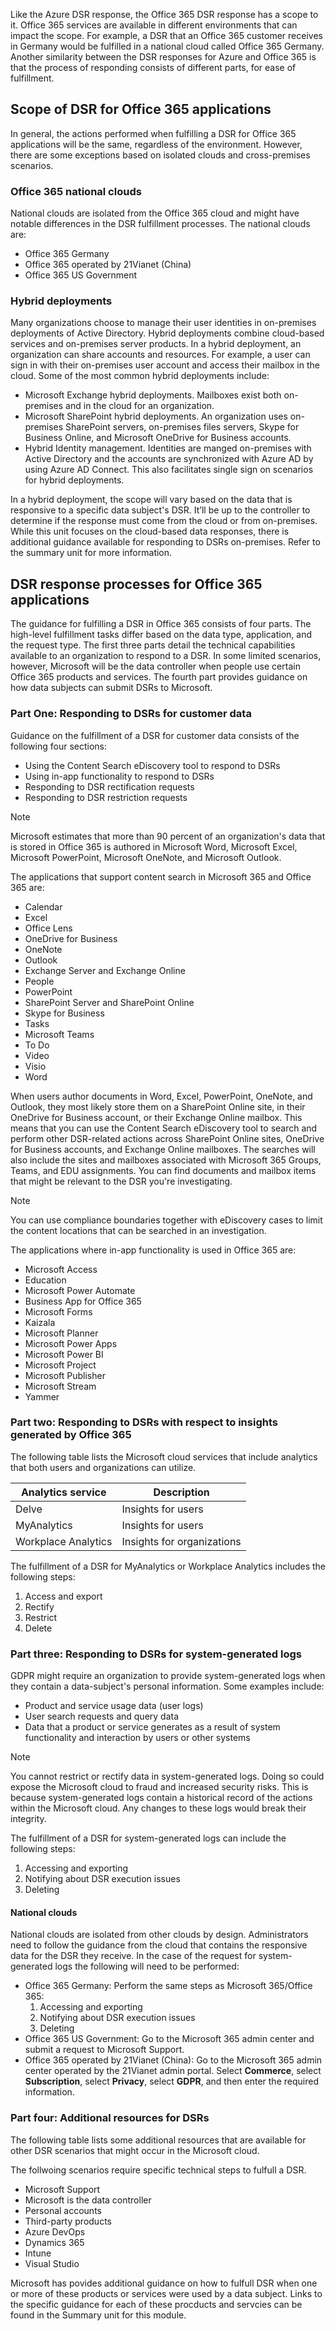 Like the Azure DSR response, the Office 365 DSR response has a scope to it. Office 365 services are available in different environments that can impact the scope. For example, a DSR that an Office 365 customer receives in Germany would be fulfilled in a national cloud called Office 365 Germany. Another similarity between the DSR responses for Azure and Office 365 is that the process of responding consists of different parts, for ease of fulfillment. 

## Scope of DSR for Office 365 applications

In general, the actions performed when fulfilling a DSR for Office 365 applications will be the same, regardless of the environment. However, there are some exceptions based on isolated clouds and cross-premises scenarios. 

### Office 365 national clouds

National clouds are isolated from the Office 365 cloud and might have notable differences in the DSR fulfillment processes. The national clouds are:

- Office 365 Germany
- Office 365 operated by 21Vianet (China)
- Office 365 US Government

### Hybrid deployments

Many organizations choose to manage their user identities in on-premises deployments of Active Directory. Hybrid deployments combine cloud-based services and on-premises server products. In a hybrid deployment, an organization can share accounts and resources. For example, a user can sign in with their on-premises user account and access their mailbox in the cloud. Some of the most common hybrid deployments include<!--Richard, please review edits below. Also, the third bullet, identity management doesn’t match the list type - could you reword to match the “hybrid deployment type” list?-->:

- Microsoft Exchange hybrid deployments. Mailboxes exist both on-premises and in the cloud for an organization.
- Microsoft SharePoint hybrid deployments. An organization uses on-premises SharePoint servers, on-premises files servers, Skype for Business Online, and  Microsoft OneDrive for Business accounts.
- Hybrid Identity management. Identities are manged on-premises with Active Directory and the accounts are synchronized with Azure AD by using Azure AD Connect. This also facilitates single sign on scenarios for hybrid deployments.

In a hybrid deployment, the scope will vary based on the data that is responsive to a specific data subject's DSR. It’ll be up to the controller to determine if the response must come from the cloud or from on-premises. While this unit focuses on the cloud-based data responses, there is additional guidance available for responding to DSRs on-premises. Refer to the summary unit for more information. 

## DSR response processes for Office 365 applications

The guidance for fulfilling a DSR in Office 365 consists of four parts. The high-level fulfillment tasks differ based on the data type, application, and the request type. The first three parts detail the technical capabilities available to an organization to respond to a DSR. In some limited scenarios, however, Microsoft will be the data controller when people use certain Office 365 products and services. The fourth part provides guidance on how data subjects can submit DSRs to Microsoft.


### Part One: Responding to DSRs for customer data

Guidance on the fulfillment of a DSR for customer data consists of the following four sections:

- Using the Content Search eDiscovery tool to respond to DSRs
- Using in-app functionality to respond to DSRs
- Responding to DSR rectification requests
- Responding to DSR restriction requests

> [!NOTE]
> Microsoft estimates that more than 90 percent of an organization's data that is stored in Office 365 is authored in Microsoft Word, Microsoft Excel, Microsoft PowerPoint, Microsoft OneNote, and Microsoft Outlook.

The applications that support content search in Microsoft 365 and Office 365 are:

- Calendar
- Excel
- Office Lens
- OneDrive for Business
- OneNote
- Outlook
- Exchange Server and Exchange Online
- People
- PowerPoint
- SharePoint Server and SharePoint Online
- Skype for Business
- Tasks
- Microsoft Teams
- To Do
- Video
- Visio
- Word

When users author documents in Word, Excel, PowerPoint, OneNote, and Outlook, they most likely store them on a SharePoint Online site, in their OneDrive for Business account, or their Exchange Online mailbox. This means that you can use the Content Search eDiscovery tool to search and perform other DSR-related actions across SharePoint Online sites, OneDrive for Business accounts, and Exchange Online mailboxes. The searches will also include the sites and mailboxes associated with Microsoft 365 Groups, Teams, and EDU assignments. You can find documents and mailbox items that might be relevant to the DSR you're investigating.

> [!NOTE]
> You can use compliance boundaries together with eDiscovery cases to limit the content locations that can be searched in an investigation.

The applications where in-app functionality is used in Office 365 are:

- Microsoft Access
- Education
- Microsoft Power Automate
- Business App for Office 365
- Microsoft Forms
- Kaizala
- Microsoft Planner
- Microsoft Power Apps
- Microsoft Power BI
- Microsoft Project
- Microsoft Publisher
- Microsoft Stream
- Yammer

### Part two: Responding to DSRs with respect to insights generated by Office 365

The following table lists the Microsoft cloud services that include analytics that both users and organizations can utilize.

|Analytics service|Description|
|------|------|
|Delve|Insights for users|
|MyAnalytics|Insights for users|
|Workplace Analytics|Insights for organizations|

The fulfillment of a DSR for MyAnalytics or Workplace Analytics includes the following steps:

1. Access and export
2. Rectify
3. Restrict
4. Delete

### Part three: Responding to DSRs for system-generated logs
GDPR might require an organization to provide system-generated logs when they contain a data-subject's personal information.  Some examples include:

- Product and service usage data (user logs)
- User search requests and query data
- Data that a product or service generates as a result of system functionality and interaction by users or other systems

> [!NOTE]
> You cannot restrict or rectify data in system-generated logs. Doing so could expose the Microsoft cloud to fraud and increased security risks. This is because system-generated logs contain a historical record of the actions within the Microsoft cloud. Any changes to these logs would break their integrity. 

The fulfillment of a DSR for system-generated logs can include the following steps:

1. Accessing and exporting
2. Notifying about DSR execution issues
3. Deleting

#### National clouds

National clouds are isolated from other clouds by design. Administrators need to follow the guidance from the cloud that contains the responsive data for the DSR they receive. In the case of the request for system-generated logs the following will need to be performed:

- Office 365 Germany: Perform the same steps as Microsoft 365/Office 365:
	1. Accessing and exporting
	2. Notifying about DSR execution issues
	3. Deleting 
- Office 365 US Government: Go to the Microsoft 365 admin center and submit a request to Microsoft Support.
- Office 365 operated by 21Vianet (China): Go to the Microsoft 365 admin center operated by the 21Vianet admin portal. Select **Commerce**, select **Subscription**, select **Privacy**, select **GDPR**, and then enter the required information.

### Part four: Additional resources for DSRs

The following table lists some additional resources that are available for other DSR scenarios that might occur in the Microsoft cloud.<!--Richard, this table is a bit unclear. Are the “Resources” a mix of URLs and generic information? Could we make this less specific and provide a generic paragraph instead? -->
<!--Lakshmy, I had URLs here but removed them based on TR comments. I included these URLs in the summary unit. I have revised for clarity.-->

The follwoing scenarios require specific technical steps to fulfull a DSR. 
- Microsoft Support
- Microsoft is the data controller
- Personal accounts
- Third-party products
- Azure DevOps
- Dynamics 365 
- Intune
- Visual Studio

Microsoft has povides additional guidance on how to fulfull DSR when one or more of these products or services were used by a data subject. Links to the specific guidance for each of these procducts and servcies can be found in the Summary unit for this module.
